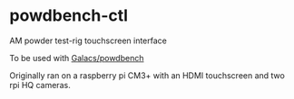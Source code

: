 # powdbench-ctl
AM powder test-rig touchscreen interface

To be used with [Galacs/powdbench](https://github.com/Galacs/powdbench)

Originally ran on a raspberry pi CM3+ with an HDMI touchscreen and two rpi HQ cameras.

